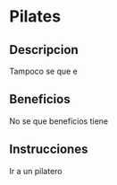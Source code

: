# Pilates

## Descripcion
Tampoco se que e

## Beneficios
No se que beneficios tiene

## Instrucciones
Ir a un pilatero